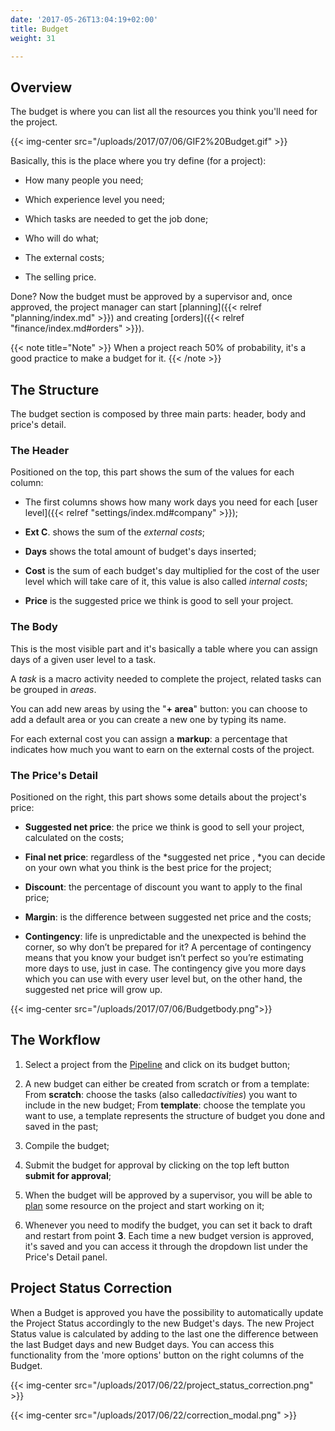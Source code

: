 ```yaml
---
date: '2017-05-26T13:04:19+02:00'
title: Budget
weight: 31

---
```

## Overview

The budget is where you can list all the resources you think you'll need for the project.

{{< img-center src="/uploads/2017/07/06/GIF2%20Budget.gif" >}}

Basically, this is the place where you try define (for a project):

* How many people you need;

* Which experience level you need;

* Which tasks are needed to get the job done;

* Who will do what;

* The external costs;

* The selling price.

Done? Now the budget must be approved by a supervisor and, once approved, the project manager can start [planning]({{< relref "planning/index.md" >}}) and creating [orders]({{< relref "finance/index.md#orders" >}}).

{{< note title="Note" >}}
When a project reach 50% of probability, it's a good practice to make a budget for it.
{{< /note >}}

## The Structure

The budget section is composed by three main parts: header, body and price's detail.

### The Header

Positioned on the top, this part shows the sum of the values for each column:

* The first columns shows how many work days you need for each [user level]({{< relref "settings/index.md#company" >}});

* **Ext C**. shows the sum of the *external costs*;

* **Days** shows the total amount of budget's days inserted;

* **Cost** is the sum of each budget's day multiplied for the cost of the user level which will take care of it, this value is also called *internal costs*;

* **Price** is the suggested price we think is good to sell your project.

### The Body

This is the most visible part and it's basically a table where you can assign days of a given user level to a task.

A *task* is a macro activity needed to complete the project, related tasks can be grouped in *areas*.

You can add new areas by using the "**+ area**" button: you can choose to add a default area or you can create a new one by typing its name.

For each external cost you can assign a **markup**: a percentage that indicates how much you want to earn on the external costs of the project.

### The Price's Detail

Positioned on the right, this part shows some details about the project's price:

* **Suggested net price**: the price we think is good to sell your project, calculated on the costs;

* **Final net price**: regardless of the *suggested net price , *you can decide on your own what you think is the best price for the project;

* **Discount**: the percentage of discount you want to apply to the final price;

* **Margin**: is the difference between suggested net price and the costs;

* **Contingency**: life is unpredictable and the unexpected is behind the corner, so why don’t be prepared for it? A percentage of contingency means that you know your budget isn’t perfect so you’re estimating more days to use, just in case. The contingency give you more days which you can use with every user level but, on the other hand, the suggested net price will grow up.

{{< img-center src="/uploads/2017/07/06/Budgetbody.png">}}

## The Workflow

1. Select a project from the [Pipeline](/pipeline/index/) and click on its budget button;

1. A new budget can either be created from scratch or from a template: From **scratch**: choose the tasks (also called*activities*) you want to include in the new budget; From **template**: choose the template you want to use, a template represents the structure of budget you done and saved in the past;

1. Compile the budget;

1. Submit the budget for approval by clicking on the top left button **submit for approval**;

1. When the budget will be approved by a supervisor, you will be able to [plan](/planning/index/) some resource on the project and start working on it;

1. Whenever you need to modify the budget, you can set it back to draft and restart from point **3**. Each time a new budget version is approved, it's saved and you can access it through the dropdown list under the Price's Detail panel.

## Project Status Correction

When a Budget is approved you have the possibility to automatically update the Project Status accordingly to the new Budget's days. The new Project Status value is calculated by adding to the last one the difference between the last Budget days and new Budget days. You can access this functionality from the 'more options' button on the right columns of the Budget.

{{< img-center src="/uploads/2017/06/22/project_status_correction.png" >}}

{{< img-center src="/uploads/2017/06/22/correction_modal.png" >}}